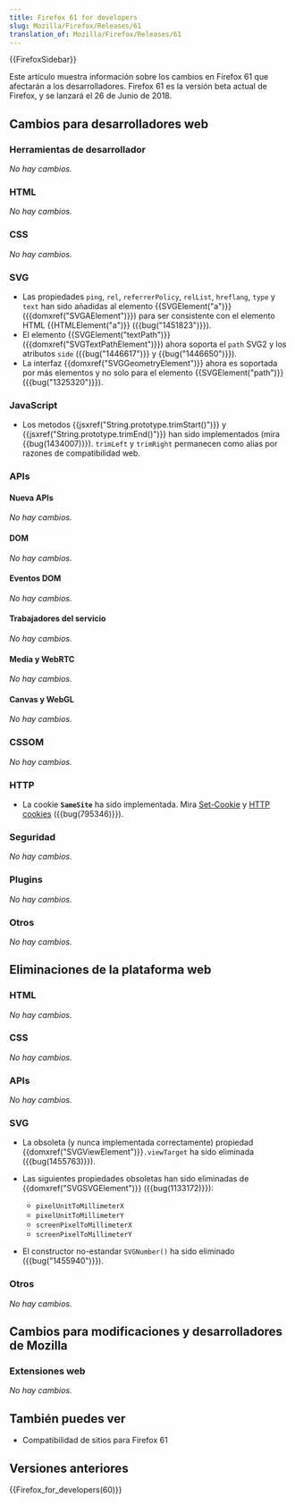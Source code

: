 ```yaml
---
title: Firefox 61 for developers
slug: Mozilla/Firefox/Releases/61
translation_of: Mozilla/Firefox/Releases/61
---
```


{{FirefoxSidebar}}

Este artículo muestra información sobre los cambios en Firefox 61 que afectarán a los desarrolladores. Firefox 61 es la versión beta actual de Firefox, y se lanzará el 26 de Junio de 2018.

## Cambios para desarrolladores web

### Herramientas de desarrollador

_No hay cambios._

### HTML

_No hay cambios._

### CSS

_No hay cambios._

### SVG

- Las propiedades `ping`, `rel`, `referrerPolicy`, `relList`, `hreflang`, `type` y `text` han sido añadidas al elemento {{SVGElement("a")}} ({{domxref("SVGAElement")}}) para ser consistente con el elemento HTML {{HTMLElement("a")}} ({{bug("1451823")}}).
- El elemento {{SVGElement("textPath")}}({{domxref("SVGTextPathElement")}}) ahora soporta el `path` SVG2 y los atributos `side` ({{bug("1446617")}} y {{bug("1446650")}}).
- La interfaz {{domxref("SVGGeometryElement")}} ahora es soportada por más elementos y no solo para el elemento {{SVGElement("path")}} ({{bug("1325320")}}).

### JavaScript

- Los metodos {{jsxref("String.prototype.trimStart()")}} y {{jsxref("String.prototype.trimEnd()")}} han sido implementados (mira {{bug(1434007)}}). `trimLeft` y `trimRight` permanecen como alias por razones de compatibilidad web.

### APIs

#### Nueva APIs

_No hay cambios._

#### DOM

_No hay cambios._

#### Eventos DOM

_No hay cambios._

#### Trabajadores del servicio

_No hay cambios._

#### Media y WebRTC

_No hay cambios._

#### Canvas y WebGL

_No hay cambios._

### CSSOM

_No hay cambios._

### HTTP

- La cookie **`SameSite`** ha sido implementada. Mira [Set-Cookie](/es/docs/Web/HTTP/Headers/Set-Cookie) y [HTTP cookies](/es/docs/Web/HTTP/Cookies) ({{bug(795346)}}).

### Seguridad

_No hay cambios._

### Plugins

_No hay cambios._

### Otros

_No hay cambios._

## Eliminaciones de la plataforma web

### HTML

_No hay cambios._

### CSS

_No hay cambios._

### APIs

_No hay cambios._

### SVG

- La obsoleta (y nunca implementada correctamente) propiedad {{domxref("SVGViewElement")}}`.viewTarget` ha sido eliminada ({{bug(1455763)}}).
- Las siguientes propiedades obsoletas han sido eliminadas de {{domxref("SVGSVGElement")}} ({{bug(1133172)}}):

  - `pixelUnitToMillimeterX`
  - `pixelUnitToMillimeterY`
  - `screenPixelToMillimeterX`
  - `screenPixelToMillimeterY`

- El constructor no-estandar `SVGNumber()` ha sido eliminado ({{bug("1455940")}}).

### Otros

_No hay cambios._

## Cambios para modificaciones y desarrolladores de Mozilla

### Extensiones web

_No hay cambios._

## También puedes ver

- Compatibilidad de sitios para Firefox 61

## Versiones anteriores

{{Firefox_for_developers(60)}}
